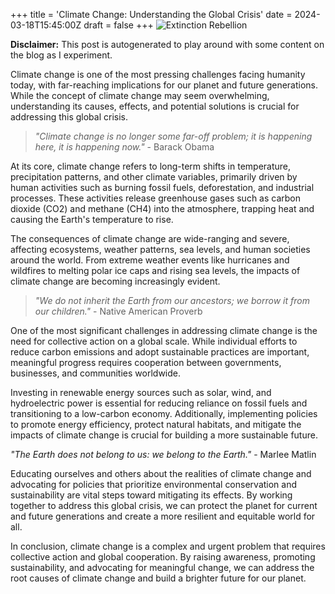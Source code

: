 +++
title = 'Climate Change: Understanding the Global Crisis'
date = 2024-03-18T15:45:00Z
draft = false
+++
![Extinction Rebellion](https://upload.wikimedia.org/wikipedia/commons/thumb/e/e5/Extinction_Symbol.svg/440px-Extinction_Symbol.svg.png)

**Disclaimer:** This post is autogenerated to play around with some content on the blog as I experiment.

Climate change is one of the most pressing challenges facing humanity today, with far-reaching implications for our planet and future generations. While the concept of climate change may seem overwhelming, understanding its causes, effects, and potential solutions is crucial for addressing this global crisis.

> *"Climate change is no longer some far-off problem; it is happening here, it is happening now."* - Barack Obama

At its core, climate change refers to long-term shifts in temperature, precipitation patterns, and other climate variables, primarily driven by human activities such as burning fossil fuels, deforestation, and industrial processes. These activities release greenhouse gases such as carbon dioxide (CO2) and methane (CH4) into the atmosphere, trapping heat and causing the Earth's temperature to rise.

The consequences of climate change are wide-ranging and severe, affecting ecosystems, weather patterns, sea levels, and human societies around the world. From extreme weather events like hurricanes and wildfires to melting polar ice caps and rising sea levels, the impacts of climate change are becoming increasingly evident.

> *"We do not inherit the Earth from our ancestors; we borrow it from our children."* - Native American Proverb

One of the most significant challenges in addressing climate change is the need for collective action on a global scale. While individual efforts to reduce carbon emissions and adopt sustainable practices are important, meaningful progress requires cooperation between governments, businesses, and communities worldwide.

Investing in renewable energy sources such as solar, wind, and hydroelectric power is essential for reducing reliance on fossil fuels and transitioning to a low-carbon economy. Additionally, implementing policies to promote energy efficiency, protect natural habitats, and mitigate the impacts of climate change is crucial for building a more sustainable future.

*"The Earth does not belong to us: we belong to the Earth."* - Marlee Matlin

Educating ourselves and others about the realities of climate change and advocating for policies that prioritize environmental conservation and sustainability are vital steps toward mitigating its effects. By working together to address this global crisis, we can protect the planet for current and future generations and create a more resilient and equitable world for all.

In conclusion, climate change is a complex and urgent problem that requires collective action and global cooperation. By raising awareness, promoting sustainability, and advocating for meaningful change, we can address the root causes of climate change and build a brighter future for our planet.
